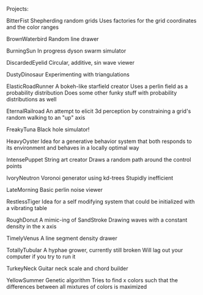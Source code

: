 Projects:

BitterFist
    Shepherding random grids
    Uses factories for the grid coordinates and the color ranges

BrownWaterbird
    Random line drawer

BurningSun
    In progress dyson swarm simulator

DiscardedEyelid
    Circular, additive, sin wave viewer

DustyDinosaur
    Experimenting with triangulations

ElasticRoadRunner
    A bokeh-like starfield creator
    Uses a perlin field as a probability distribution
    Does some other funky stuff with probability distributions as well

EternalRailroad
    An attempt to elicit 3d perception by constraining a grid's random walking to an "up" axis

FreakyTuna
    Black hole simulator!

HeavyOyster
    Idea for a generative behavior system that both responds to its environment and behaves in a locally optimal way

IntensePuppet
    String art creator
    Draws a random path around the control points

IvoryNeutron
    Voronoi generator using kd-trees
    Stupidly inefficient

LateMorning
    Basic perlin noise viewer

RestlessTiger
    Idea for a self modifying system that could be initialized with a vibrating table

RoughDonut
    A mimic-ing of SandStroke
    Drawing waves with a constant density in the x axis

TimelyVenus
    A line segment density drawer

TotallyTubular
    A hyphae grower, currently still broken
    Will lag out your computer if you try to run it

TurkeyNeck
    Guitar neck scale and chord builder

YellowSummer
    Genetic algorithm
    Tries to find x colors such that the differences between all mixtures of colors is maximized
